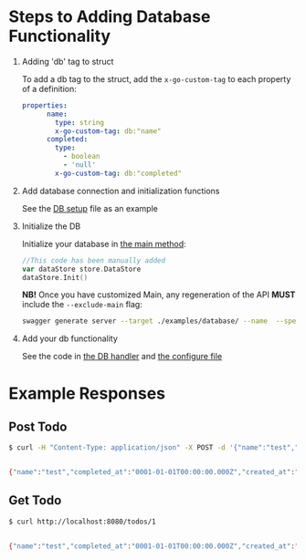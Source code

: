 # Steps to Adding Database Functionality

1. Adding 'db' tag to struct

    To add a db tag to the struct, add the `x-go-custom-tag` to each property of a definition:
    
    ```yaml
    properties:
          name:
            type: string
            x-go-custom-tag: db:"name"
          completed:
            type:
              - boolean
              - 'null'
            x-go-custom-tag: db:"completed"
    ```

2. Add database connection and initialization functions

    See the [DB setup](./store/db.go) file as an example

3.  Initialize the DB

    Initialize your database in [the main method](./cmd/to-do-demo-server/main.go):
 
    ```go
    //This code has been manually added
    var dataStore store.DataStore
    dataStore.Init()
    ```

    **NB!** Once you have customized Main, any regeneration of the API **MUST** include the `--exclude-main` flag:
    
    ```bash
    swagger generate server --target ./examples/database/ --name  --spec ../swagger.yml --exclude-main
    ```
    
4.  Add your db functionality
    
    See the code in [the DB handler](./restapi/dbHandler/todo.go) and [the configure file](./restapi/configure_to_do_demo.go)
    
# Example Responses

## Post Todo

```bash
$ curl -H "Content-Type: application/json" -X POST -d '{"name":"test","completed":false}' http://localhost:8080/todos?apikey=123


{"name":"test","completed_at":"0001-01-01T00:00:00.000Z","created_at":"2017-07-30T21:56:55.192+02:00","id":1,"updated_at":"2017-07-30T21:56:55.192+02:00"}
```

## Get Todo

```bash
$ curl http://localhost:8080/todos/1


{"name":"test","completed_at":"0001-01-01T00:00:00.000Z","created_at":"2017-07-30T21:56:55.192+02:00","id":1,"updated_at":"2017-07-30T21:56:55.192+02:00"}
```